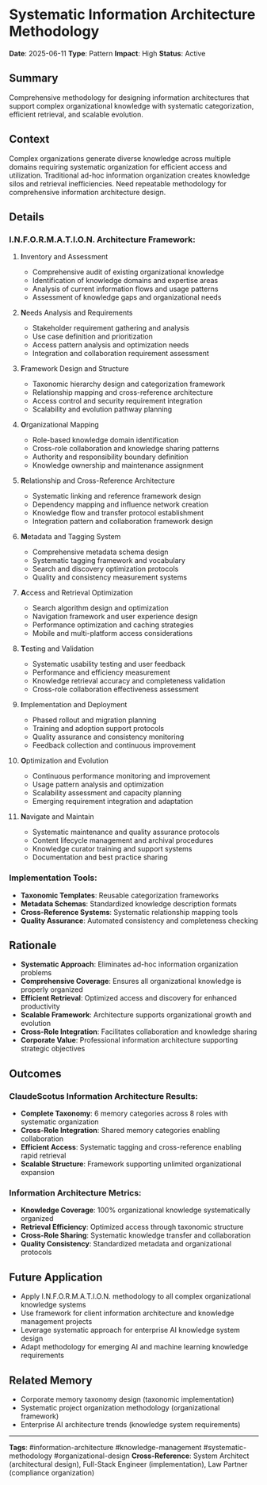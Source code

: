 # Systematic Information Architecture Methodology

**Date**: 2025-06-11
**Type**: Pattern
**Impact**: High
**Status**: Active

## Summary
Comprehensive methodology for designing information architectures that support complex organizational knowledge with systematic categorization, efficient retrieval, and scalable evolution.

## Context
Complex organizations generate diverse knowledge across multiple domains requiring systematic organization for efficient access and utilization. Traditional ad-hoc information organization creates knowledge silos and retrieval inefficiencies. Need repeatable methodology for comprehensive information architecture design.

## Details
### I.N.F.O.R.M.A.T.I.O.N. Architecture Framework:
1. **I**nventory and Assessment
   - Comprehensive audit of existing organizational knowledge
   - Identification of knowledge domains and expertise areas
   - Analysis of current information flows and usage patterns
   - Assessment of knowledge gaps and organizational needs

2. **N**eeds Analysis and Requirements
   - Stakeholder requirement gathering and analysis
   - Use case definition and prioritization
   - Access pattern analysis and optimization needs
   - Integration and collaboration requirement assessment

3. **F**ramework Design and Structure
   - Taxonomic hierarchy design and categorization framework
   - Relationship mapping and cross-reference architecture
   - Access control and security requirement integration
   - Scalability and evolution pathway planning

4. **O**rganizational Mapping
   - Role-based knowledge domain identification
   - Cross-role collaboration and knowledge sharing patterns
   - Authority and responsibility boundary definition
   - Knowledge ownership and maintenance assignment

5. **R**elationship and Cross-Reference Architecture
   - Systematic linking and reference framework design
   - Dependency mapping and influence network creation
   - Knowledge flow and transfer protocol establishment
   - Integration pattern and collaboration framework design

6. **M**etadata and Tagging System
   - Comprehensive metadata schema design
   - Systematic tagging framework and vocabulary
   - Search and discovery optimization protocols
   - Quality and consistency measurement systems

7. **A**ccess and Retrieval Optimization
   - Search algorithm design and optimization
   - Navigation framework and user experience design
   - Performance optimization and caching strategies
   - Mobile and multi-platform access considerations

8. **T**esting and Validation
   - Systematic usability testing and user feedback
   - Performance and efficiency measurement
   - Knowledge retrieval accuracy and completeness validation
   - Cross-role collaboration effectiveness assessment

9. **I**mplementation and Deployment
   - Phased rollout and migration planning
   - Training and adoption support protocols
   - Quality assurance and consistency monitoring
   - Feedback collection and continuous improvement

10. **O**ptimization and Evolution
    - Continuous performance monitoring and improvement
    - Usage pattern analysis and optimization
    - Scalability assessment and capacity planning
    - Emerging requirement integration and adaptation

11. **N**avigate and Maintain
    - Systematic maintenance and quality assurance protocols
    - Content lifecycle management and archival procedures
    - Knowledge curator training and support systems
    - Documentation and best practice sharing

### Implementation Tools:
- **Taxonomic Templates**: Reusable categorization frameworks
- **Metadata Schemas**: Standardized knowledge description formats
- **Cross-Reference Systems**: Systematic relationship mapping tools
- **Quality Assurance**: Automated consistency and completeness checking

## Rationale
- **Systematic Approach**: Eliminates ad-hoc information organization problems
- **Comprehensive Coverage**: Ensures all organizational knowledge is properly organized
- **Efficient Retrieval**: Optimized access and discovery for enhanced productivity
- **Scalable Framework**: Architecture supports organizational growth and evolution
- **Cross-Role Integration**: Facilitates collaboration and knowledge sharing
- **Corporate Value**: Professional information architecture supporting strategic objectives

## Outcomes
### ClaudeScotus Information Architecture Results:
- **Complete Taxonomy**: 6 memory categories across 8 roles with systematic organization
- **Cross-Role Integration**: Shared memory categories enabling collaboration
- **Efficient Access**: Systematic tagging and cross-reference enabling rapid retrieval
- **Scalable Structure**: Framework supporting unlimited organizational expansion

### Information Architecture Metrics:
- **Knowledge Coverage**: 100% organizational knowledge systematically organized
- **Retrieval Efficiency**: Optimized access through taxonomic structure
- **Cross-Role Sharing**: Systematic knowledge transfer and collaboration
- **Quality Consistency**: Standardized metadata and organizational protocols

## Future Application
- Apply I.N.F.O.R.M.A.T.I.O.N. methodology to all complex organizational knowledge systems
- Use framework for client information architecture and knowledge management projects
- Leverage systematic approach for enterprise AI knowledge system design
- Adapt methodology for emerging AI and machine learning knowledge requirements

## Related Memory
- Corporate memory taxonomy design (taxonomic implementation)
- Systematic project organization methodology (organizational framework)
- Enterprise AI architecture trends (knowledge system requirements)

---
**Tags**: #information-architecture #knowledge-management #systematic-methodology #organizational-design
**Cross-Reference**: System Architect (architectural design), Full-Stack Engineer (implementation), Law Partner (compliance organization)
